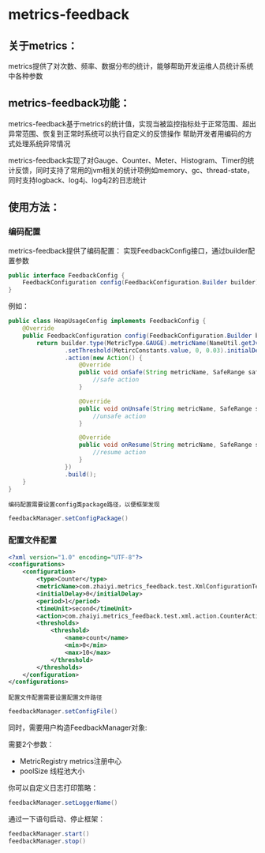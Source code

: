 # metrics-feedback
## 关于metrics：
metrics提供了对次数、频率、数据分布的统计，能够帮助开发运维人员统计系统中各种参数

## metrics-feedback功能：
metrics-feedback基于metrics的统计值，实现当被监控指标处于正常范围、超出异常范围、恢复到正常时系统可以执行自定义的反馈操作
帮助开发者用编码的方式处理系统异常情况

metrics-feedback实现了对Gauge、Counter、Meter、Histogram、Timer的统计反馈，同时支持了常用的jvm相关的统计项例如memory、gc、thread-state，同时支持logback、log4j、log4j2的日志统计

## 使用方法：

### 编码配置
metrics-feedback提供了编码配置：
实现FeedbackConfig接口，通过builder配置参数
```java
public interface FeedbackConfig {
    FeedbackConfiguration config(FeedbackConfiguration.Builder builder);
}
```
例如：
```java
public class HeapUsageConfig implements FeedbackConfig {
    @Override
    public FeedbackConfiguration config(FeedbackConfiguration.Builder builder) {
        return builder.type(MetricType.GAUGE).metricName(NameUtil.getJvmMetricName(JvmConstants.jvmMemory, JvmConstants.heapUsage))
                .setThreshold(MetircConstants.value, 0, 0.03).initialDelay(0).period(1).timeUnit(TimeUnit.SECONDS)
                .action(new Action() {
                    @Override
                    public void onSafe(String metricName, SafeRange safeRange, double current) {
                        //safe action
                    }

                    @Override
                    public void onUnsafe(String metricName, SafeRange safeRange, double current) {
                        //unsafe action
                    }

                    @Override
                    public void onResume(String metricName, SafeRange safeRange, double current) {
                        //resume action
                    }
                })
                .build();
    }
}
```
`编码配置需要设置config类package路径，以便框架发现`

```java
feedbackManager.setConfigPackage()
```

### 配置文件配置
```xml
<?xml version="1.0" encoding="UTF-8"?>
<configurations>
    <configuration>
        <type>Counter</type>
        <metricName>com.zhaiyi.metrics_feedback.test.XmlConfigurationTest.counter</metricName>
        <initialDelay>0</initialDelay>
        <period>1</period>
        <timeUnit>second</timeUnit>
        <action>com.zhaiyi.metrics_feedback.test.xml.action.CounterAction</action>
        <thresholds>
            <threshold>
                <name>count</name>
                <min>0</min>
                <max>10</max>
            </threshold>
        </thresholds>
    </configuration>
</configurations>
```

`配置文件配置需要设置配置文件路径`

```java
feedbackManager.setConfigFile()
```

同时，需要用户构造FeedbackManager对象:

需要2个参数：
* MetricRegistry	metrics注册中心
* poolSize		线程池大小

你可以自定义日志打印策略：
```java
feedbackManager.setLoggerName()
```

通过一下语句启动、停止框架：
```java
feedbackManager.start()
feedbackManager.stop()
```

